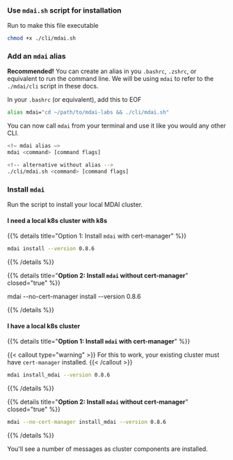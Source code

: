 ### Use `mdai.sh` script for installation

Run to make this file executable

```bash
chmod +x ./cli/mdai.sh
```

### Add an `mdai` alias

**Recommended!**  You can create an alias in you `.bashrc`, `.zshrc`, or equivalent to run the command line. We will be using `mdai` to refer to the `./mdai/cli` script in these docs.

In your `.bashrc` (or equivalent), add this to EOF

```bash
alias mdai="cd ~/path/to/mdai-labs && ./cli/mdai.sh"
```

You can now call `mdai` from your terminal and use it like you would any other CLI.

```bash
<!– mdai alias –>
mdai <command> [command flags]

<!-- alternative without alias -->
./cli/mdai.sh <command> [command flags]
```


### Install `mdai`

Run the script to install your local MDAI cluster.

#### I need a local k8s cluster with k8s

{{% details title="Option 1: Install `mdai` with cert-manager" %}}

  ```bash
  mdai install --version 0.8.6
  ```

{{% /details %}}


{{% details title="**Option 2: Install `mdai` without cert-manager**" closed="true" %}}

  mdai --no-cert-manager install --version 0.8.6

{{% /details %}}


#### I have a local k8s cluster


{{% details title="**Option 1: Install `mdai` with cert-manager**" %}}

  {{< callout type="warning" >}}
    For this to work, your existing cluster must have `cert-manager` installed.
  {{< /callout >}}

  ```bash
  mdai install_mdai --version 0.8.6
  ```

{{% /details %}}


{{% details title="**Option 2: Install `mdai` without cert-manager**" closed="true" %}}

  ```bash
  mdai --no-cert-manager install_mdai --version 0.8.6
  ```

{{% /details %}}


You'll see a number of messages as cluster components are installed.
